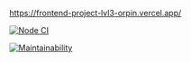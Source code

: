 https://frontend-project-lvl3-orpin.vercel.app/

[![Node CI](https://github.com/Bonamente/frontend-project-lvl3/workflows/Node%20CI/badge.svg)](https://github.com/Bonamente/frontend-project-lvl3/actions)

[![Maintainability](https://api.codeclimate.com/v1/badges/18af3312ddf9d9c0fc9d/maintainability)](https://codeclimate.com/github/Bonamente/frontend-project-lvl3/maintainability)